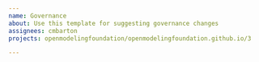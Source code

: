```yaml
---
name: Governance
about: Use this template for suggesting governance changes
assignees: cmbarton
projects: openmodelingfoundation/openmodelingfoundation.github.io/3

---
```


